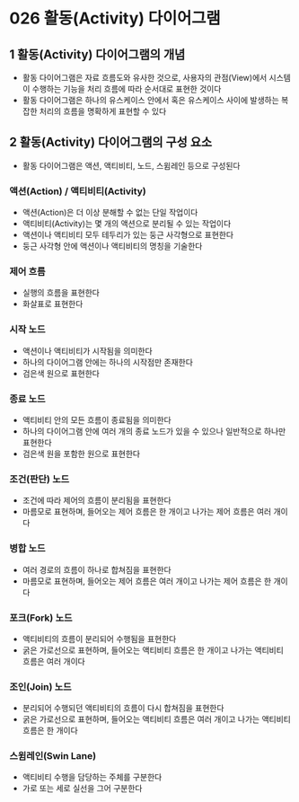# 026 활동(Activity) 다이어그램

## 1 활동(Activity) 다이어그램의 개념

- 활동 다이어그램은 자료 흐름도와 유사한 것으로, 사용자의 관점(View)에서 시스템이 수행하는 기능을 처리 흐름에 따라 순서대로 표현한 것이다
- 활동 다이어그램은 하나의 유스케이스 안에서 혹은 유스케이스 사이에 발생하는 복잡한 처리의 흐름을 명확하게 표현할 수 있다



## 2 활동(Activity) 다이어그램의 구성 요소

- 활동 다이어그램은 액션, 액티비티, 노드, 스윔레인 등으로 구성된다



### 액션(Action) / 액티비티(Activity)

- 액션(Action)은 더 이상 분해할 수 없는 단일 작업이다
- 액티비티(Activity)는 몇 개의 액션으로 분리될 수 있는 작업이다
- 액션이나 액티비티 모두 테두리가 있는 둥근 사각형으로 표현한다
- 둥근 사각형 안에 액션이나 액티비티의 명칭을 기술한다



### 제어 흐름

- 실행의 흐름을 표현한다
- 화살표로 표현한다



### 시작 노드

- 액션이나 액티비티가 시작됨을 의미한다
- 하나의 다이어그램 안에는 하나의 시작점만 존재한다
- 검은색 원으로 표현한다



### 종료 노드

- 액티비티 안의 모든 흐름이 종료됨을 의미한다
- 하나의 다이어그램 안에 여러 개의 종료 노드가 있을 수 있으나 일반적으로 하나만 표현한다
- 검은색 원을 포함한 원으로 표현한다



### 조건(판단) 노드

- 조건에 따라 제어의 흐름이 분리됨을 표현한다
- 마름모로 표현하며, 들어오는 제어 흐름은 한 개이고 나가는 제어 흐름은 여러 개이다



### 병합 노드

- 여러 경로의 흐름이 하나로 합쳐짐을 표현한다
- 마름모로 표현하며, 들어오는 제어 흐름은 여러 개이고 나가는 제어 흐름은 한 개이다



### 포크(Fork) 노드

- 액티비티의 흐름이 분리되어 수행됨을 표현한다
- 굵은 가로선으로 표현하며, 들어오는 액티비티 흐름은 한 개이고 나가는 액티비티 흐름은 여러 개이다



### 조인(Join) 노드

- 분리되어 수행되던 액티비티의 흐름이 다시 합쳐짐을 표현한다
- 굵은 가로선으로 표현하며, 들어오는 액티비티 흐름은 여러 개이고 나가는 액티비티 흐름은 한 개이다



### 스윔레인(Swin Lane)

- 액티비티 수행을 담당하는 주체를 구분한다
- 가로 또는 세로 실선을 그어 구분한다